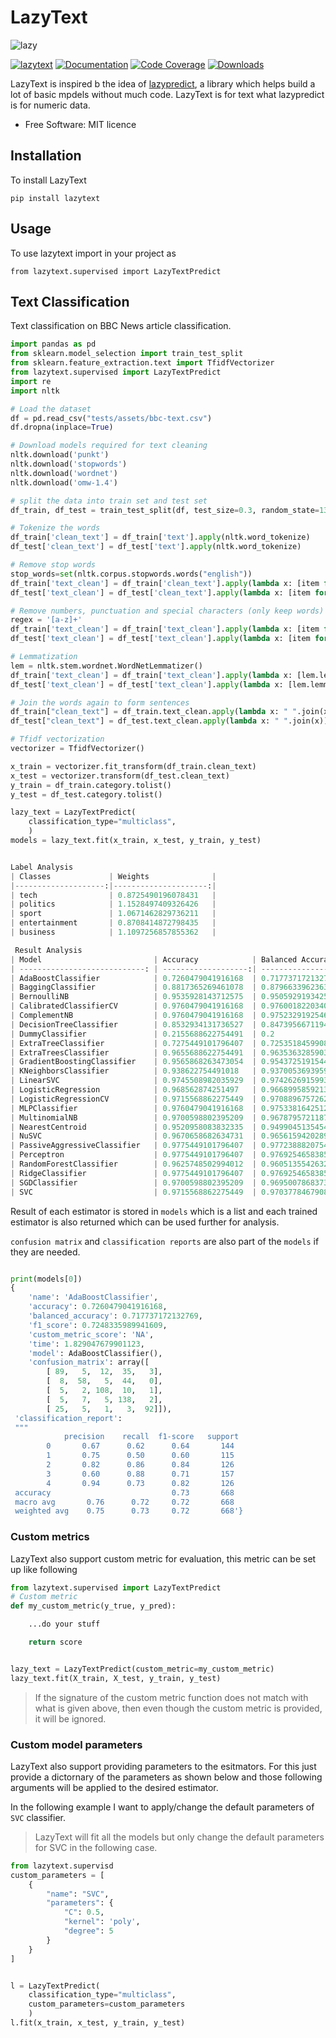 # LazyText

![lazy](docs/sloth.png)


[![lazytext](https://github.com/jdvala/lazytext/actions/workflows/main.yml/badge.svg)](https://github.com/jdvala/lazytext/actions/workflows/main.yml)
[![Documentation](https://github.com/jdvala/lazytext/actions/workflows/pages/pages-build-deployment/badge.svg)](https://github.com/jdvala/lazytext/actions/workflows/pages/pages-build-deployment)
[![Code Coverage](https://codecov.io/gh/jdvala/lazytext/branch/master/graph/badge.svg)](https://codecov.io/gh/jdvala/lazytext)
[![Downloads](https://pepy.tech/badge/lazytext/month)](https://pepy.tech/project/lazytext)


LazyText is inspired b the idea of [lazypredict](https://github.com/shankarpandala/lazypredict), a library which helps build a lot of basic mpdels without much code. LazyText is for text what lazypredict is for numeric data.

* Free Software: MIT licence


## Installation

To install LazyText

`pip install lazytext`


## Usage

To use lazytext import in your project as

`from lazytext.supervised import LazyTextPredict`


## Text Classification

Text classification on BBC News article classification.

```python
import pandas as pd
from sklearn.model_selection import train_test_split
from sklearn.feature_extraction.text import TfidfVectorizer
from lazytext.supervised import LazyTextPredict
import re
import nltk

# Load the dataset
df = pd.read_csv("tests/assets/bbc-text.csv")
df.dropna(inplace=True)

# Download models required for text cleaning
nltk.download('punkt')
nltk.download('stopwords')
nltk.download('wordnet')
nltk.download('omw-1.4')

# split the data into train set and test set
df_train, df_test = train_test_split(df, test_size=0.3, random_state=13)

# Tokenize the words
df_train['clean_text'] = df_train['text'].apply(nltk.word_tokenize)
df_test['clean_text'] = df_test['text'].apply(nltk.word_tokenize)

# Remove stop words
stop_words=set(nltk.corpus.stopwords.words("english"))
df_train['text_clean'] = df_train['clean_text'].apply(lambda x: [item for item in x if item not in stop_words])
df_test['text_clean'] = df_test['clean_text'].apply(lambda x: [item for item in x if item not in stop_words])

# Remove numbers, punctuation and special characters (only keep words)
regex = '[a-z]+'
df_train['text_clean'] = df_train['text_clean'].apply(lambda x: [item for item in x if re.match(regex, item)])
df_test['text_clean'] = df_test['text_clean'].apply(lambda x: [item for item in x if re.match(regex, item)])

# Lemmatization
lem = nltk.stem.wordnet.WordNetLemmatizer()
df_train['text_clean'] = df_train['text_clean'].apply(lambda x: [lem.lemmatize(item, pos='v') for item in x])
df_test['text_clean'] = df_test['text_clean'].apply(lambda x: [lem.lemmatize(item, pos='v') for item in x])

# Join the words again to form sentences
df_train["clean_text"] = df_train.text_clean.apply(lambda x: " ".join(x))
df_test["clean_text"] = df_test.text_clean.apply(lambda x: " ".join(x))

# Tfidf vectorization
vectorizer = TfidfVectorizer()

x_train = vectorizer.fit_transform(df_train.clean_text)
x_test = vectorizer.transform(df_test.clean_text)
y_train = df_train.category.tolist()
y_test = df_test.category.tolist()

lazy_text = LazyTextPredict(
    classification_type="multiclass",
    )
models = lazy_text.fit(x_train, x_test, y_train, y_test)


Label Analysis
| Classes             | Weights              |
|--------------------:|---------------------:|
| tech                | 0.8725490196078431   |
| politics            | 1.1528497409326426   |
| sport               | 1.0671462829736211   |
| entertainment       | 0.8708414872798435   |
| business            | 1.1097256857855362   |

 Result Analysis
| Model                         | Accuracy            | Balanced Accuracy   | F1 Score            | Custom Metric Score | Time Taken          |
| ----------------------------: | -------------------:| -------------------:| -------------------:| -------------------:| -------------------:|
| AdaBoostClassifier            | 0.7260479041916168  | 0.717737172132769   | 0.7248335989941609  | NA                  | 1.829047679901123   |
| BaggingClassifier             | 0.8817365269461078  | 0.8796633962363677  | 0.8814695332332374  | NA                  | 3.5215072631835938  |
| BernoulliNB                   | 0.9535928143712575  | 0.9505929193425733  | 0.9533647387436917  | NA                  | 0.020041465759277344|
| CalibratedClassifierCV        | 0.9760479041916168  | 0.9760018220340847  | 0.9755904096436046  | NA                  | 0.4990670680999756  |
| ComplementNB                  | 0.9760479041916168  | 0.9752329192546583  | 0.9754237510855159  | NA                  | 0.013598203659057617|
| DecisionTreeClassifier        | 0.8532934131736527  | 0.8473956671194278  | 0.8496464898940103  | NA                  | 0.478792667388916   |
| DummyClassifier               | 0.2155688622754491  | 0.2                 | 0.07093596059113301 | NA                  | 0.008046865463256836|
| ExtraTreeClassifier           | 0.7275449101796407  | 0.7253518459908658  | 0.7255575847020816  | NA                  | 0.026398658752441406|
| ExtraTreesClassifier          | 0.9655688622754491  | 0.9635363285903302  | 0.9649837485086689  | NA                  | 1.6907336711883545  |
| GradientBoostingClassifier    | 0.9565868263473054  | 0.9543725191544354  | 0.9554606292723953  | NA                  | 39.16400766372681   |
| KNeighborsClassifier          | 0.938622754491018   | 0.9370053693959814  | 0.9367294513157219  | NA                  | 0.14803171157836914 |
| LinearSVC                     | 0.9745508982035929  | 0.974262691599302   | 0.9740343976103922  | NA                  | 0.10053229331970215 |
| LogisticRegression            | 0.968562874251497   | 0.9668995859213251  | 0.9678778814908909  | NA                  | 2.9565982818603516  |
| LogisticRegressionCV          | 0.9715568862275449  | 0.9708896757262861  | 0.971147482393915   | NA                  | 109.64091444015503  |
| MLPClassifier                 | 0.9760479041916168  | 0.9753381642512078  | 0.9752912960666735  | NA                  | 35.64296746253967   |
| MultinomialNB                 | 0.9700598802395209  | 0.9678795721187026  | 0.9689200656860745  | NA                  | 0.024427413940429688|
| NearestCentroid               | 0.9520958083832335  | 0.9499045135454718  | 0.9515097876015481  | NA                  | 0.024636268615722656|
| NuSVC                         | 0.9670658682634731  | 0.9656159420289855  | 0.9669719954040374  | NA                  | 8.287142515182495   |
| PassiveAggressiveClassifier   | 0.9775449101796407  | 0.9772388820754925  | 0.9770812340935414  | NA                  | 0.10332632064819336 |
| Perceptron                    | 0.9775449101796407  | 0.9769254658385094  | 0.9768161404324825  | NA                  | 0.07216000556945801 |
| RandomForestClassifier        | 0.9625748502994012  | 0.9605135542632081  | 0.9624462948504477  | NA                  | 1.2427525520324707  |
| RidgeClassifier               | 0.9775449101796407  | 0.9769254658385093  | 0.9769176825464448  | NA                  | 0.17272400856018066 |
| SGDClassifier                 | 0.9700598802395209  | 0.9695007868373973  | 0.969787370271274   | NA                  | 0.13134551048278809 |
| SVC                           | 0.9715568862275449  | 0.9703778467908902  | 0.9713021262026043  | NA                  | 8.388679027557373   |
```

Result of each estimator is stored in `models` which is a list and each trained estimator is also returned which can be used further for analysis.

`confusion matrix` and `classification reports` are also part of the `models` if they are needed.


```python

print(models[0])
{
    'name': 'AdaBoostClassifier',
    'accuracy': 0.7260479041916168,
    'balanced_accuracy': 0.717737172132769,
    'f1_score': 0.7248335989941609,
    'custom_metric_score': 'NA',
    'time': 1.829047679901123,
    'model': AdaBoostClassifier(),
    'confusion_matrix': array([
        [ 89,   5,  12,  35,   3],
        [  8,  58,   5,  44,   0],
        [  5,   2, 108,  10,   1],
        [  5,   7,   5, 138,   2],
        [ 25,   5,   1,   3,  92]]),
 'classification_report':
 """
            precision    recall  f1-score   support
        0       0.67      0.62      0.64       144
        1       0.75      0.50      0.60       115
        2       0.82      0.86      0.84       126
        3       0.60      0.88      0.71       157
        4       0.94      0.73      0.82       126
 accuracy                           0.73       668
 macro avg       0.76      0.72     0.72       668
 weighted avg    0.75      0.73     0.72       668'}


```

### Custom metrics
LazyText also support custom metric for evaluation, this metric can be set up like following

```python
from lazytext.supervised import LazyTextPredict
# Custom metric
def my_custom_metric(y_true, y_pred):

    ...do your stuff

    return score


lazy_text = LazyTextPredict(custom_metric=my_custom_metric)
lazy_text.fit(X_train, X_test, y_train, y_test)
```

> If the signature of the custom metric function does not match with what is given above, then even though the custom metric is provided, it will be ignored.

### Custom model parameters

LazyText also support providing parameters to the esitmators. For this just provide a dictornary of the parameters as shown below and those following arguments will be applied to the desired estimator.

In the following example I want to apply/change the default parameters of `SVC` classifier.

> LazyText will fit all the models but only change the default parameters for SVC in the following case.

```python
from lazytext.supervisd
custom_parameters = [
    {
        "name": "SVC",
        "parameters": {
            "C": 0.5,
            "kernel": 'poly',
            "degree": 5
        }
    }
]


l = LazyTextPredict(
    classification_type="multiclass",
    custom_parameters=custom_parameters
    )
l.fit(x_train, x_test, y_train, y_test)
```
